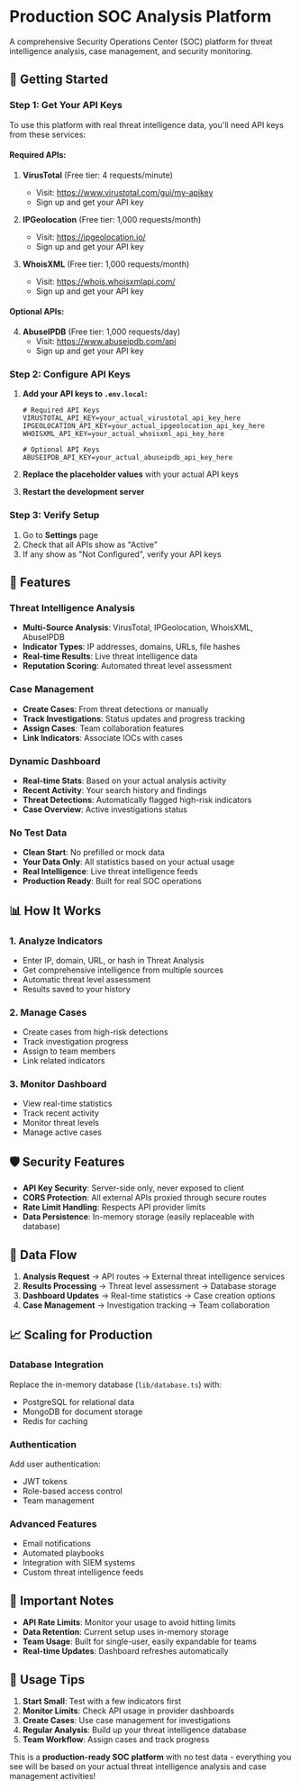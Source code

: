 # Production SOC Analysis Platform

A comprehensive Security Operations Center (SOC) platform for threat intelligence analysis, case management, and security monitoring.

## 🚀 **Getting Started**

### **Step 1: Get Your API Keys**

To use this platform with real threat intelligence data, you'll need API keys from these services:

#### **Required APIs:**
1. **VirusTotal** (Free tier: 4 requests/minute)
   - Visit: https://www.virustotal.com/gui/my-apikey
   - Sign up and get your API key

2. **IPGeolocation** (Free tier: 1,000 requests/month)
   - Visit: https://ipgeolocation.io/
   - Sign up and get your API key

3. **WhoisXML** (Free tier: 1,000 requests/month)
   - Visit: https://whois.whoisxmlapi.com/
   - Sign up and get your API key

#### **Optional APIs:**
4. **AbuseIPDB** (Free tier: 1,000 requests/day)
   - Visit: https://www.abuseipdb.com/api
   - Sign up and get your API key

### **Step 2: Configure API Keys**

1. **Add your API keys to `.env.local`:**
   ```env
   # Required API Keys
   VIRUSTOTAL_API_KEY=your_actual_virustotal_api_key_here
   IPGEOLOCATION_API_KEY=your_actual_ipgeolocation_api_key_here
   WHOISXML_API_KEY=your_actual_whoisxml_api_key_here
   
   # Optional API Keys
   ABUSEIPDB_API_KEY=your_actual_abuseipdb_api_key_here
   ```

2. **Replace the placeholder values** with your actual API keys
3. **Restart the development server**

### **Step 3: Verify Setup**

1. Go to **Settings** page
2. Check that all APIs show as "Active"
3. If any show as "Not Configured", verify your API keys

## 🔧 **Features**

### **Threat Intelligence Analysis**
- **Multi-Source Analysis**: VirusTotal, IPGeolocation, WhoisXML, AbuseIPDB
- **Indicator Types**: IP addresses, domains, URLs, file hashes
- **Real-time Results**: Live threat intelligence data
- **Reputation Scoring**: Automated threat level assessment

### **Case Management**
- **Create Cases**: From threat detections or manually
- **Track Investigations**: Status updates and progress tracking
- **Assign Cases**: Team collaboration features
- **Link Indicators**: Associate IOCs with cases

### **Dynamic Dashboard**
- **Real-time Stats**: Based on your actual analysis activity
- **Recent Activity**: Your search history and findings
- **Threat Detections**: Automatically flagged high-risk indicators
- **Case Overview**: Active investigations status

### **No Test Data**
- **Clean Start**: No prefilled or mock data
- **Your Data Only**: All statistics based on your actual usage
- **Real Intelligence**: Live threat intelligence feeds
- **Production Ready**: Built for real SOC operations

## 📊 **How It Works**

### **1. Analyze Indicators**
- Enter IP, domain, URL, or hash in Threat Analysis
- Get comprehensive intelligence from multiple sources
- Automatic threat level assessment
- Results saved to your history

### **2. Manage Cases**
- Create cases from high-risk detections
- Track investigation progress
- Assign to team members
- Link related indicators

### **3. Monitor Dashboard**
- View real-time statistics
- Track recent activity
- Monitor threat levels
- Manage active cases

## 🛡️ **Security Features**

- **API Key Security**: Server-side only, never exposed to client
- **CORS Protection**: All external APIs proxied through secure routes
- **Rate Limit Handling**: Respects API provider limits
- **Data Persistence**: In-memory storage (easily replaceable with database)

## 🔄 **Data Flow**

1. **Analysis Request** → API routes → External threat intelligence services
2. **Results Processing** → Threat level assessment → Database storage
3. **Dashboard Updates** → Real-time statistics → Case creation options
4. **Case Management** → Investigation tracking → Team collaboration

## 📈 **Scaling for Production**

### **Database Integration**
Replace the in-memory database (`lib/database.ts`) with:
- PostgreSQL for relational data
- MongoDB for document storage
- Redis for caching

### **Authentication**
Add user authentication:
- JWT tokens
- Role-based access control
- Team management

### **Advanced Features**
- Email notifications
- Automated playbooks
- Integration with SIEM systems
- Custom threat intelligence feeds

## 🚨 **Important Notes**

- **API Rate Limits**: Monitor your usage to avoid hitting limits
- **Data Retention**: Current setup uses in-memory storage
- **Team Usage**: Built for single-user, easily expandable for teams
- **Real-time Updates**: Dashboard refreshes automatically

## 📝 **Usage Tips**

1. **Start Small**: Test with a few indicators first
2. **Monitor Limits**: Check API usage in provider dashboards
3. **Create Cases**: Use case management for investigations
4. **Regular Analysis**: Build up your threat intelligence database
5. **Team Workflow**: Assign cases and track progress

This is a **production-ready SOC platform** with no test data - everything you see will be based on your actual threat intelligence analysis and case management activities!